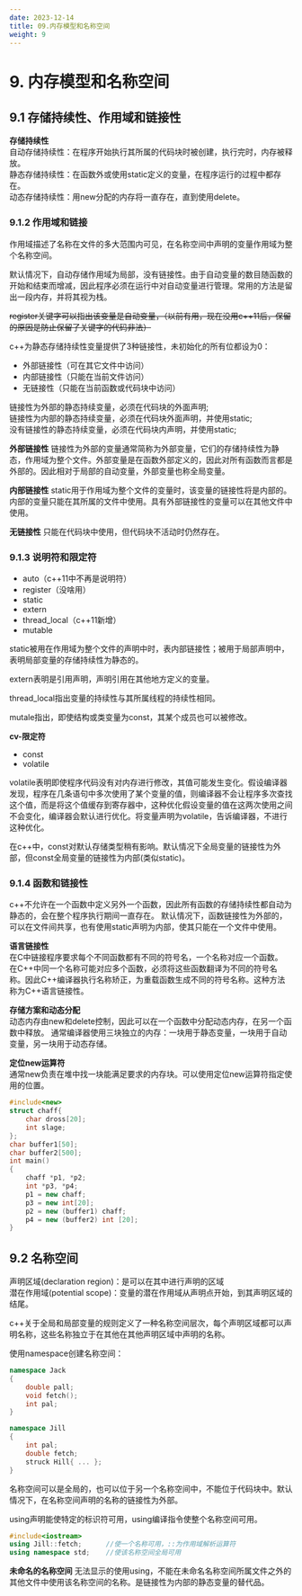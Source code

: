 ```yaml
---
date: 2023-12-14
title: 09.内存模型和名称空间
weight: 9
---
```

# 9. 内存模型和名称空间
## 9.1 存储持续性、作用域和链接性

**存储持续性**\
自动存储持续性：在程序开始执行其所属的代码块时被创建，执行完时，内存被释放。\
静态存储持续性：在函数外或使用static定义的变量，在程序运行的过程中都存在。\
动态存储持续性：用new分配的内存将一直存在，直到使用delete。

### 9.1.2 作用域和链接
作用域描述了名称在文件的多大范围内可见，在名称空间中声明的变量作用域为整个名称空间。

默认情况下，自动存储作用域为局部，没有链接性。由于自动变量的数目随函数的开始和结束而增减，因此程序必须在运行中对自动变量进行管理。常用的方法是留出一段内存，并将其视为栈。

~~register关键字可以指出该变量是自动变量，（以前有用，现在没用c++11后，保留的原因是防止保留了关键字的代码非法）~~

c++为静态存储持续性变量提供了3种链接性，未初始化的所有位都设为0：
- 外部链接性（可在其它文件中访问）
- 内部链接性（只能在当前文件访问）
- 无链接性（只能在当前函数或代码块中访问）

链接性为外部的静态持续变量，必须在代码块的外面声明;\
链接性为内部的静态持续变量，必须在代码块外面声明，并使用static;\
没有链接性的静态持续变量，必须在代码块内声明，并使用static;


**外部链接性**
链接性为外部的变量通常简称为外部变量，它们的存储持续性为静态，作用域为整个文件。外部变量是在函数外部定义的，因此对所有函数而言都是外部的。因此相对于局部的自动变量，外部变量也称全局变量。


**内部链接性**
static用于作用域为整个文件的变量时，该变量的链接性将是内部的。内部的变量只能在其所属的文件中使用。具有外部链接性的变量可以在其他文件中使用。


**无链接性**
只能在代码块中使用，但代码块不活动时仍然存在。


### 9.1.3 说明符和限定符
- auto（c++11中不再是说明符）
- register（没啥用）
- static
- extern
- thread_local（c++11新增）
- mutable

static被用在作用域为整个文件的声明中时，表内部链接性；被用于局部声明中，表明局部变量的存储持续性为静态的。

extern表明是引用声明，声明引用在其他地方定义的变量。

thread_local指出变量的持续性与其所属线程的持续性相同。

mutale指出，即使结构或类变量为const，其某个成员也可以被修改。

**cv-限定符**
- const
- volatile

volatile表明即使程序代码没有对内存进行修改，其值可能发生变化。假设编译器发现，程序在几条语句中多次使用了某个变量的值，则编译器不会让程序多次查找这个值，而是将这个值缓存到寄存器中，这种优化假设变量的值在这两次使用之间不会变化，编译器会默认进行优化。将变量声明为volatile，告诉编译器，不进行这种优化。


在c++中，const对默认存储类型稍有影响。默认情况下全局变量的链接性为外部，但const全局变量的链接性为内部(类似static)。


### 9.1.4 函数和链接性
c++不允许在一个函数中定义另外一个函数，因此所有函数的存储持续性都自动为静态的，会在整个程序执行期间一直存在。
默认情况下，函数链接性为外部的，可以在文件间共享，也有使用static声明为内部，使其只能在一个文件中使用。

**语言链接性**\
在C中链接程序要求每个不同函数都有不同的符号名，一个名称对应一个函数。\
在C++中同一个名称可能对应多个函数，必须将这些函数翻译为不同的符号名称。因此C++编译器执行名称矫正，为重载函数生成不同的符号名称。这种方法称为C++语言链接性。


**存储方案和动态分配**\
动态内存由new和delete控制，因此可以在一个函数中分配动态内存，在另一个函数中释放。
通常编译器使用三块独立的内存：一块用于静态变量，一块用于自动变量，另一块用于动态存储。

**定位new运算符**\
通常new负责在堆中找一块能满足要求的内存块。可以使用定位new运算符指定使用的位置。
```c++
#include<new>
struct chaff{
    char dross[20];
    int slage;
};
char buffer1[50];
char buffer2[500];
int main()
{
    chaff *p1, *p2;
    int *p3, *p4;
    p1 = new chaff;
    p3 = new int[20];
    p2 = new (buffer1) chaff;
    p4 = new (buffer2) int [20];
}

```


## 9.2 名称空间
声明区域(declaration region)：是可以在其中进行声明的区域\
潜在作用域(potential scope)：变量的潜在作用域从声明点开始，到其声明区域的结尾。

c++关于全局和局部变量的规则定义了一种名称空间层次，每个声明区域都可以声明名称，这些名称独立于在其他在其他声明区域中声明的名称。

使用namespace创建名称空间：
```c++
namespace Jack
{
    double pall;
    void fetch();
    int pal;
}

namespace Jill
{
    int pal;
    double fetch;
    struck Hill{ ... };
}
```
名称空间可以是全局的，也可以位于另一个名称空间中，不能位于代码块中。默认情况下，在名称空间声明的名称的链接性为外部。


using声明能使特定的标识符可用，using编译指令使整个名称空间可用。
```c++
#include<iostream>
using Jill::fetch;      //使一个名称可用，::为作用域解析运算符
using namespace std;    //使该名称空间全局可用
```

**未命名的名称空间**
无法显示的使用using，不能在未命名名称空间所属文件之外的其他文件中使用该名称空间的名称。是链接性为内部的静态变量的替代品。